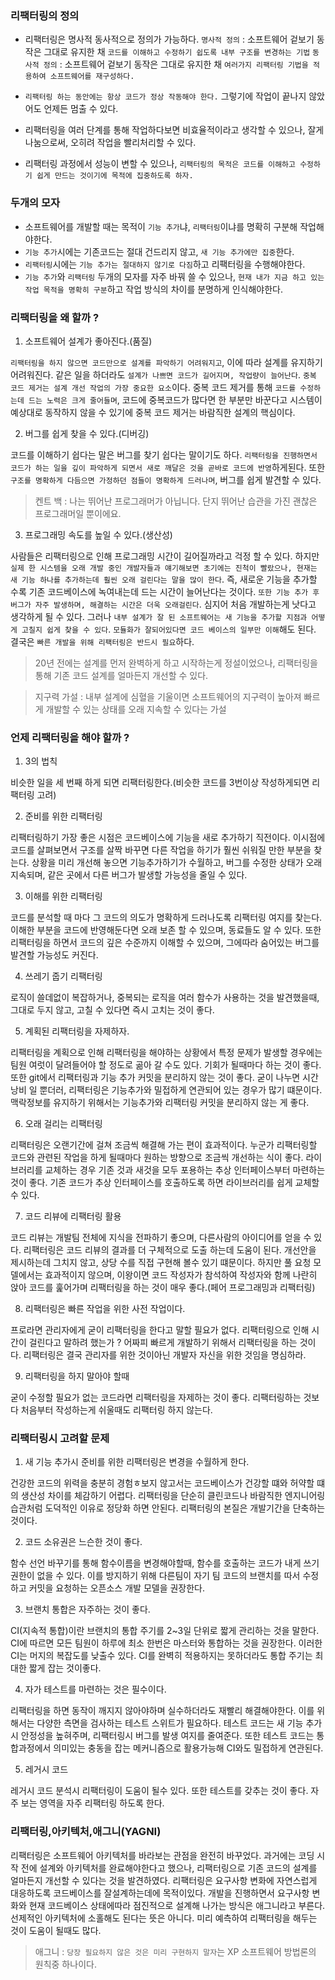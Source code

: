 ### 리팩터링의 정의

- 리팩터링은 명사적 동사적으로 정의가 가능하다.
`명사적 정의` : 소프트웨어 겉보기 동작은 그대로 유지한 채 `코드를 이해하고 수정하기 쉽도록 내부 구조를 변경하는 기법`
`동사적 정의` : 소프트웨어 겉보기 동작은 그대로 유지한 채 `여러가지 리팩터링 기법을 적용하여 소프트웨어를 재구성하다.`

- `리팩터링 하는 동안에는 항상 코드가 정상 작동해야 한다.` 그렇기에 작업이 끝나지 않았어도 언제든 멈출 수 있다.

- 리팩터링을 여러 단계를 통해 작업하다보면 비효율적이라고 생각할 수 있으나, 잘게 나눔으로써, 오히려 작업을 빨리처리할 수 있다.

- 리팩터링 과정에서 성능이 변할 수 있으나, `리팩터링의 목적은 코드를 이해하고 수정하기 쉽게 만드는 것이기에 목적에 집중하도록 하자.`

### 두개의 모자

- 소프트웨어를 개발할 때는 목적이 `기능 추가`냐, `리팩터링`이냐를 명확히 구분해 작업해야한다.
- `기능 추가`시에는 기존코드는 절대 건드리지 않고, `새 기능 추가에만 집중`한다.
- `리팩터링`시에는 `기능 추가는 절대하지 않기로 다짐`하고 리팩터링을 수행해야한다.
- `기능 추가`와 `리팩터링` 두개의 모자를 자주 바꿔 쓸 수 있으나, `현재 내가 지금 하고 있는 작업 목적을 명확히 구분`하고 작업 방식의 차이를 분명하게 인식해야한다.

### 리팩터링을 왜 할까 ?

1. 소프트웨어 설계가 좋아진다.(품질)

`리팩터링을 하지 않으면 코드만으로 설계를 파악하기 어려워지고`, 이에 따라 설계를 유지하기 어려워진다.
같은 일을 하더라도 `설계가 나쁘면 코드가 길어지며, 작업량이 늘어난다`.
`중복 코드 제거는 설계 개선 작업의 가장 중요한 요소`이다. 중복 코드 제거를 통해 `코드를 수정하는데 드는 노력은 크게 줄어들며`, 코드에 중복코드가 많다면 한 부분만 바꾼다고 시스템이 예상대로 동작하지 않을 수 있기에 중복 코드 제거는 바람직한 설계의 핵심이다.

2. 버그를 쉽게 찾을 수 있다.(디버깅)

코드를 이해하기 쉽다는 말은 버그를 찾기 쉽다는 말이기도 하다. `리팩터링을 진행하면서 코드가 하는 일을 깊이 파악하게 되면서 새로 깨달은 것을 곧바로 코드에 반영`하게된다. 또한 `구조를 명확하게 다듬으면 가정하던 점들이 명확하게 드러나며`, 버그를 쉽게 발견할 수 있다.

> 켄트 백 : 나는 뛰어난 프로그래머가 아닙니다. 단지 뛰어난 습관을 가진 괜찮은 프로그래머일 뿐이에요.

3. 프로그래밍 속도를 높일 수 있다.(생산성)

사람들은 리팩터링으로 인해 프로그래밍 시간이 길어질까라고 걱정 할 수 있다.
하지만 `실제 한 시스템을 오래 개발 중인 개발자들과 얘기해보면 초기에는 진척이 빨랐으나, 현재는 새 기능 하나를 추가하는데 훨씬 오래 걸린다는 말을 많이 한다`. 즉, 새로운 기능을 추가할 수록 기존 코드베이스에 녹여내는데 드는 시간이 늘어난다는 것이다.
`또한 기능 추가 후 버그가 자주 발생하며, 해결하는 시간은 더욱 오래걸린다`.
심지어 처음 개발하는게 낫다고 생각하게 될 수 있다.
그러나 `내부 설계가 잘 된 소프트웨어는 새 기능을 추가할 지점과 어떻게 고칠지 쉽게 찾을 수 있다`.
`모듈화가 잘되어있다면 코드 베이스의 일부만 이해`해도 된다.
결국은 `빠른 개발을 위해 리팩터링은 반드시 필요`하다.

> 20년 전에는 설계를 먼저 완벽하게 하고 시작하는게 정설이었으나, 리팩터링을 통해 기존 코드 설계를 얼마든지 개선할 수 있다.

> 지구력 가설 : 내부 설계에 심혈을 기울이면 소프트웨어의 지구력이 높아져 빠르게 개발할 수 있는 상태를 오래 지속할 수 있다는 가설

### 언제 리팩터링을 해야 할까 ?

1. 3의 법칙

비슷한 일을 세 번째 하게 되면 리팩터링한다.(비슷한 코드를 3번이상 작성하게되면 리팩터링 고려)

2. 준비를 위한 리팩터링

리팩터링하기 가장 좋은 시점은 코드베이스에 기능을 새로 추가하기 직전이다. 이시점에 코드를 살펴보면서 구조를 살짝 바꾸면 다른 작업을 하기가 훨씬 쉬워질 만한 부분을 찾는다.
상황을 미리 개선해 놓으면 기능추가하기가 수월하고, 버그를 수정한 상태가 오래 지속되며, 같은 곳에서 다른 버그가 발생할 가능성을 줄일 수 있다.

3. 이해를 위한 리팩터링

코드를 분석할 때 마다 그 코드의 의도가 명확하게 드러나도록 리팩터링 여지를 찾는다.
이해한 부분을 코드에 반영해둔다면 오래 보존 할 수 있으며, 동료들도 알 수 있다.
또한 리팩터링을 하면서 코드의 깊은 수준까지 이해할 수 있으며, 그에따라 숨어있는 버그를 발견할 가능성도 커진다.

4. 쓰레기 줍기 리팩터링

로직이 쓸데없이 복잡하거나, 중복되는 로직을 여러 함수가 사용하는 것을 발견했을때, 그대로 두지 않고, 고칠 수 있다면 즉시 고치는 것이 좋다.

5. 계획된 리팩터링을 자제하자.

리팩터링을 계획으로 인해 리팩터링을 해야하는 상황에서 특정 문제가 발생할 경우에는 팀원 여럿이 달려들어야 할 정도로 곪아 갈 수도 있다. 
기회가 될때마다 하는 것이 좋다.
또한 git에서 리팩터링과 기능 추가 커밋을 분리하지 않는 것이 좋다.
굳이 나누면 시간낭비 일 뿐더러, 리팩터링은 기능추가와 밀접하게 연관되어 있는 경우가 많기 떄문이다.
맥락정보를 유지하기 위해서는 기능추가와 리팩터링 커밋을 분리하지 않는 게 좋다.

6. 오래 걸리는 리팩터링

리팩터링은 오랜기간에 걸쳐 조금씩 해결해 가는 편이 효과적이다. 누군가 리팩터링할 코드와 관련된 작업을 하게 될때마다 원하는 방향으로 조금씩 개선하는 식이 좋다.
라이브러리를 교체하는 경우 기존 것과 새것을 모두 포용하는 추상 인터페이스부터 마련하는 것이 좋다. 기존 코드가 추상 인터페이스를 호출하도록 하면 라이브러리를 쉽게 교체할 수 있다.

7. 코드 리뷰에 리팩터링 활용

코드 리뷰는 개발팀 전체에 지식을 전파하기 좋으며, 다른사람의 아이디어를 얻을 수 있다.
리팩터링은 코드 리뷰의 결과를 더 구체적으로 도출 하는데 도움이 된다. 개선안을 제시하는데 그치지 않고, 상당 수를 직접 구현해 볼수 있기 떄문이다.
하지만 풀 요청 모델에서는 효과적이지 않으며, 이왕이면 코드 작성자가 참석하여 작성자와 함께 나란히 앉아 코드를 훑어가며 리팩터링을 하는 것이 매우 좋다.(페어 프로그래밍과 리팩터링)

8. 리팩터링은 빠른 작업을 위한 사전 작업이다.

프로라면 관리자에게 굳이 리팩터링을 한다고 말할 필요가 없다. 리팩터링으로 인해 시간이 걸린다고 말하려 했는가 ? 어짜피 빠르게 개발하기 위해서 리팩터링을 하는 것이다. 리팩터링은 결국 관리자를 위한 것이아닌 개발자 자신을 위한 것임을 명심하라.

9. 리팩터링을 하지 말아야 할때

굳이 수정할 필요가 없는 코드라면 리팩터링을 자제하는 것이 좋다.
리팩터링하는 것보다 처음부터 작성하는게 쉬울때도 리팩터링 하지 않는다.

### 리팩터링시 고려할 문제

1. 새 기능 추가시 준비를 위한 리팩터링은 변경을 수월하게 한다.

건강한 코드의 위력을 충분히 경험ㅎ보지 않고서는 코드베이스가 건강할 떄와 허약할 떄의 생산성 차이를 체감하기 어렵다.
리팩터링을 단순히 클린코드나 바람직한 엔지니어링 습관처럼 도덕적인 이유로 정당화 하면 안된다.
리팩터링의 본질은 개발기간을 단축하는 것이다.

2. 코드 소유권은 느슨한 것이 좋다.

함수 선언 바꾸기를 통해 함수이름을 변경해야할때, 함수를 호출하는 코드가 내게 쓰기권한이 없을 수 있다.
이를 방지하기 위해 다른팀이 자기 팀 코드의 브랜치를 따서 수정하고 커밋을 요청하는 오픈소스 개발 모델을 권장한다.

3. 브랜치 통합은 자주하는 것이 좋다.

CI(지속적 통합)이란 브랜치의 통합 주기를 2~3일 단위로 짧게 관리하는 것을 말한다. CI에 따르면 모든 팀원이 하루에 최소 한번은 마스터와 통합하는 것을 권장한다. 이러한 CI는 머지의 복잡도를 낮출수 있다.
CI를 완벽히 적용하지는 못하더라도 통합 주기는 최대한 짧게 잡는 것이좋다.

4. 자가 테스트를 마련하는 것은 필수이다.

리팩터링을 하면 동작이 깨지지 않아야하며 실수하더라도 재빨리 해결해야한다. 이를 위해서는 다양한 측면을 검사하는 테스트 스위트가 필요하다.
테스트 코드는 새 기능 추가시 안정성을 높혀주며, 리팩터링시 버그를 발생 여지를 줄여준다.
또한 테스트 코드는 통합과정에서 의미있는 충동을 잡는 메커니즘으로 활용가능해 CI와도 밀접하게 연관된다.

5. 레거시 코드

레거시 코드 분석시 리팩터링이 도움이 될수 있다.
또한 테스트를 갖추는 것이 좋다.
자주 보는 영역을 자주 리팩터링 하도록 한다.

### 리팩터링,아키텍처,애그니(YAGNI)

리팩터링은 소프트웨어 아키텍처를 바라보는 관점을 완전히 바꾸었다.
과거에는 코딩 시작 전에 설계와 아키텍처를 완료해야한다고 했으나, 리팩터링으로 기존 코드의 설계를 얼마든지 개선할 수 있다는 것을 발견하였다. 리팩터링은 요구사항 변화에 자연스럽게 대응하도록 코드베이스를 잘설계하는데에 목적이있다.
개발을 진행하면서 요구사항 변화와 현재 코드베이스 상태에따라 점진적으로 설계해 나가는 방식은 애그니라고 부른다.
선제적인 아키텍처에 소홀해도 된다는 뜻은 아니다. 미리 예측하여 리팩터링을 해두는 것이 도움이 될때도 많다.

> 애그니 : `당장 필요하지 않은 것은 미리 구현하지 말자`는 XP 소프트웨어 방법론의 원칙중 하나이다.

